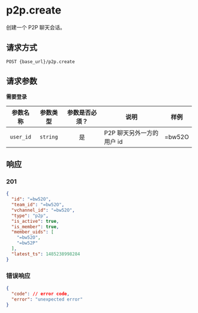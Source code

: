 # p2p.create

创建一个 P2P 聊天会话。

## 请求方式

```
POST {base_url}/p2p.create
```

## 请求参数

**需要登录**

| 参数名称 | 参数类型 | 参数是否必须？ | 说明 | 样例 |
|:--------:|:--------:|:--------------:|------|------|
| `user_id` | `string` | 是 | P2P 聊天另外一方的用户 id | =bw52O |

## 响应

### 201

```json
{
  "id": "=bw52O",
  "team_id": "=bw52O",
  "vchannel_id": "=bw52O",
  "type": "p2p",
  "is_active": true,
  "is_member": true,
  "member_uids": [
    "=bw52O",
    "=bw52P"
  ],
  "latest_ts": 1485238998284
}
```
### 错误响应

```json
{
  "code": // error code,
  "error": "unexpected error"
}
```

<!-- generated by gen_doc.js -->
